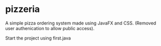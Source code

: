 # pizzeria

A simple pizza ordering system made using JavaFX and CSS.
(Removed user authenication to allow public access).

Start the project using first.java
